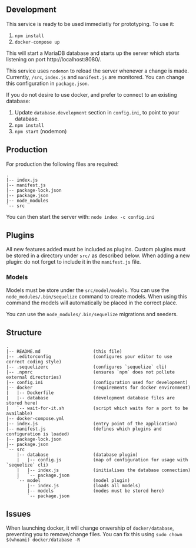 
Development
-----------

This service is ready to be used immediatly for prototyping.
To use it:

 1. `npm install`
 2. `docker-compose up`

This will start a MariaDB database and starts up the server which starts listening on port http://localhost:8080/.

This service uses `nodemon` to reload the server whenever a change is made.
Currently, `/src`, `index.js` and `manifest.js` are monitored. You can change this configuration in `package.json`.

If you do not desire to use docker, and prefer to connect to an existing database:
 1. Update `database.development` section in `config.ini`, to point to your database.
 2. `npm install`
 3. `npm start` (nodemon)

Production
----------

For production the following files are required:

```
.
|-- index.js
|-- manifest.js
|-- package-lock.json
|-- package.json
|-- node_modules
`-- src
```

You can then start the server with: `node index -c config.ini`

Plugins
-------

All new features added must be included as plugins.
Custom plugins must be stored in a directory under `src/` as described below.
When adding a new plugin: do not forget to include it in the `manifest.js` file.

### Models

Models must be store under the `src/model/models`. 
You can use the `node_modules/.bin/sequelize` command to create models. 
When using this command the models will automatically be placed in the correct place.

You can use the `node_modules/.bin/sequelize` migrations and seeders.

Structure
---------

```
.
|-- README.md                    (this file)
|-- .editorconfig                (configures your editor to use correct coding style)
|-- .sequelizerc                 (configures `sequelize` cli)
|-- .npmrc                       (ensures `npm` does not pollute external directories)
|-- config.ini                   (configuration used for development)
|-- docker                       (requirements for docker environment)
|   |-- Dockerfile
|   |-- database                 (development database files are stored here)
|   `-- wait-for-it.sh           (script which waits for a port to be available)
|-- docker-compose.yml
|-- index.js                     (entry point of the application)
|-- manifest.js                  (defines which plugins and configuration is loaded)
|-- package-lock.json
|-- package.json
`-- src
    |-- database                 (database plugin)
    |   |-- config.js            (map of configuration for usage with `sequelize` cli)
    |   |-- index.js             (initialises the database connection)
    |   `-- package.json
    `-- model                    (model plugin)
        |-- index.js             (loads all models)
        |-- models               (modes must be stored here)
        `-- package.json
```

Issues
------

When launching docker, it will change onwership of `docker/database`, preventing you to remove/change files.
You can fix this using `sudo chown $(whoami) docker/database -R`
